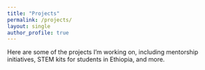 ```yaml
---
title: "Projects"
permalink: /projects/
layout: single
author_profile: true
---
```


Here are some of the projects I’m working on, including mentorship initiatives, STEM kits for students in Ethiopia, and more.
